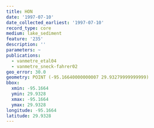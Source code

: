 ```yaml
---
title: HON
date: '1997-07-10'
date_collected_earliest: '1997-07-10'
record_type: core
medium: lake_sediment
feature: '235'
description: ''
parameters: ~
publications:
  - vanmetre_etal04
  - vanmetre_sneck-fahrer02
geo_error: 30.0
geometry: POINT (-95.16640000000007 29.93279999999999)
bbox:
  xmin: -95.1664
  ymin: 29.9328
  xmax: -95.1664
  ymax: 29.9328
longitude: -95.1664
latitude: 29.9328
---
```

